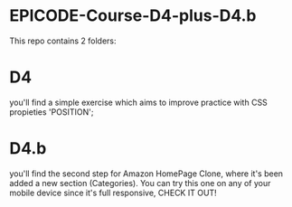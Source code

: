 # EPICODE-Course-D4-plus-D4.b

This repo contains 2 folders:

# D4

you'll find a simple exercise which aims to improve practice with CSS propieties 'POSITION';

# D4.b

you'll find the second step for Amazon HomePage Clone, where it's been added a new section (Categories).
You can try this one on any of your mobile device since it's full responsive, CHECK IT OUT!
